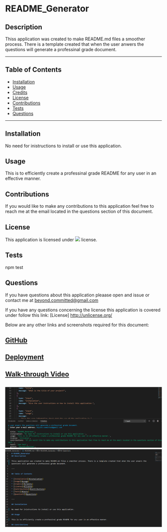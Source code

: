 # README_Generator
## Description

Thiss application was created to make README.md files a smoother process. There is a template created that when the user anwers the questions will generate a professinal grade document.

---

## Table of Contents

* [Installation](#installation)
* [Usage](#usage)
* [Credits](#credits)
* [License](#license)
* [Contributions](#contributions)
* [Tests](#tests)
* [Questions](#questions)

---

## Installation

No need for inistructions to install or use this application.

## Usage

This is to efficiently create a professinal grade README for any user in an effective manner.

## Contributions

If you would like to make any contributions to this application feel free to reach me at the email located in the questions section of this document.


## License

This application is licensed under <img src="https://img.shields.io/badge/license-Unlicense-blue.svg"></img> license.

## Tests 

npm test

## Questions

If you have questions about this application pleaase open and issue or contact me at <a href="beyond.committed@gmail.com">beyond.committed@gmail.com</a>

If you have any questions concerning the license this application is covered under follow this link:
[License] http://unlicense.org/

Below are any other links and screenshots required for this document:
## <a href="https://github.com/beyondcommitted/README_Generator">GitHub</a><br>
## <a href="https://beyondcommitted.github.io/README_Generator/index.js">Deployment</a><br>
## [Walk-through Video](https://youtu.be/E8AGDwAFnFc)<br>
![README Screenshot1](https://github.com/beyondcommitted/README_Generator/blob/main/utils/assets/images/screenshot1.png?raw=true)<br>
![README Screenshot](https://github.com/beyondcommitted/README_Generator/blob/main/utils/assets/images/screentshot2.png?raw=true)
---

